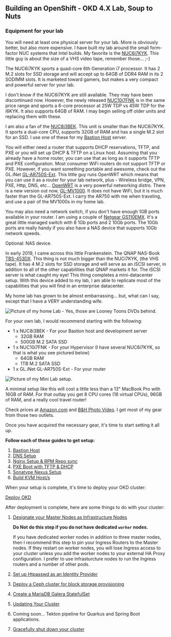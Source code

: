 ## Building an OpenShift - OKD 4.X Lab, Soup to Nuts

### Equipment for your lab

You will need at least one physical server for your lab.  More is obviously better, but also more expensive.  I have built my lab around the small form-factor NUC systems that Intel builds.  My favorite is the [NUC6i7KYK](https://ark.intel.com/content/www/us/en/ark/products/89187/intel-nuc-kit-nuc6i7kyk.html).  This little guy is about the size of a VHS video tape, remember those... ;-)

The NUC6i7KYK sports a quad-core 6th Generation i7 processor.  It has 2 M.2 slots for SSD storage and will accept up to 64GB of DDR4 RAM in its 2 SODIMM slots.  It is marketed toward gamers, but makes a very compact and powerful server for your lab.

I don't know if the NUC6i7KYK are still available.  They may have been discontinued now.  However, the newly released [NUC10i7FNK](https://www.intel.com/content/www/us/en/products/boards-kits/nuc/kits/nuc10i7fnk.html) is in the same price range and sports a 6-core processor at 25W TDP vs 45W TDP for the i6KYK.  It also supports 64GB of RAM.  I may begin selling off older units and replacing them with these.

I am also a fan of the [NUC8i3BEK](https://ark.intel.com/content/www/us/en/ark/products/126149/intel-nuc-kit-nuc8i3bek.html).  This unit is smaller than the NUC6i7KYK.  It sports a dual-core CPU, supports 32GB of RAM and has a single M.2 slot for an SSD.  I use one of these for my [Bastion Host](pages/Bastion.md) server.

You will either need a router that supports DHCP reservations, TFTP, and PXE or you will set up DHCP & TFTP on a Linux host.  Assuming that you already have a home router, you can use that as long as it supports TFTP and PXE configuration.  Most consumer WiFi routers do not support TFTP or PXE.  However, if you want something portable and awesome, check out the GL.iNet [GL-AR750S-Ext](https://www.gl-inet.com/products/gl-ar750s/).  This little guy runs OpenWRT which means that you can use it as a router for your lab network, plus - Wireless bridge, VPN, PXE, Http, DNS, etc...  [OpenWRT](https://openwrt.org) is a very powerful networking distro.  There is a new version out now, [GL-MV1000](https://www.gl-inet.com/products/gl-mv1000/).  It does not have WiFi, but it is much faster than the GL-AR750S-Ext.  I carry the AR750 with me when traveling, and use a pair of the MV1000s in my home lab.

You may also need a network switch, if you don't have enough 1GB ports available in your router.  I am using a couple of [Netgear GS110EMX](https://www.netgear.com/support/product/GS110EMX.aspx).  It's a great little managed switch with 8 1Gb ports and 2 10Gb ports.  The 10Gb ports are really handy if you also have a NAS device that supports 10Gb network speeds.  

Optional: NAS device.

In early 2019, I came across this little Frankenstein.  The QNAP NAS-Book [TBS-453DX](https://www.qnap.com/en-us/product/tbs-453dx).  This thing is not much bigger than the NUCi7KYK, (the VHS tape).  It has 4 M.2 slots for SSD storage and will serve as an iSCSI server, in addition to all of the other capabilities that QNAP markets it for.  The iSCSI server is what caught my eye!  This thing completes a mini-datacenter setup.  With this device added to my lab, I am able to replicate most of the capabilities that you will find in an enterprise datacenter.

My home lab has grown to be almost embarrassing...  but, what can I say, except that I have a VERY understanding wife.

![Picture of my home Lab - Yes, those are Looney Toons DVDs behind.](pages/images/MyLab.jpeg)

For your own lab, I would recommend starting with the following:

* 1 x NUC8i3BEK - For your Bastion host and development server
    * 32GB RAM
    * 500GB M.2 SATA SSD
* 1 x NUC10i7FNK - For your Hypervisor (I have several NUC6i7KYK, so that is what you see pictured below)
    * 64GB RAM
    * 1TB M.2 SATA SSD
* 1 x GL.iNet GL-AR750S-Ext - For your router

![Picture of my Mini Lab setup.](pages/images/MiniLab.jpeg)

A minimal setup like this will cost a little less than a 13" MacBook Pro with 16GB of RAM.  For that outlay you get 8 CPU cores (16 virtual CPUs), 96GB of RAM, and a really cool travel router!

Check prices at [Amazon.com](https://www.amazon.com) and [B&H Photo Video](https://www.bhphotovideo.com).  I get most of my gear from those two outlets.

Once you have acquired the necessary gear, it's time to start setting it all up.

__Follow each of these guides to get setup:__

1. [Bastion Host](pages/Bastion.md)
1. [DNS Setup](pages/DNS_Config.md)
1. [Nginx Setup & RPM Repo sync](pages/Nginx_Config.md)
1. [PXE Boot with TFTP & DHCP](pages/DHCP.md)
1. [Sonatype Nexus Setup](pages/Nexus_Config.md)
1. [Build KVM Host/s](pages/Deploy_KVM_Host.md)

When your setup is complete, it's time to deploy your OKD cluster:

[Deploy OKD](pages/DeployOKD.md)

After deployment is complete, here are some things to do with your cluster:

1. [Designate your Master Nodes as Infrastructure Nodes](InfraNodes.md)

    __Do Not do this step if you do not have dedicated `worker` nodes.__

    If you have dedicated worker nodes in addition to three master nodes, then I recommend this step to pin your Ingress Routers to the Master nodes.  If they restart on worker nodes, you will lose Ingress access to your cluster unless you add the worker nodes to your external HA Proxy configuration.  I prefer to use Infrasturcture nodes to run the Ingress routers and a number of other pods.

1. [Set up Htpasswd as an Identity Provider](pages/HtPasswd.md)
1. [Deploy a Ceph cluster for block storage provisioning](pages/Ceph.md)
1. [Create a MariaDB Galera StatefulSet](pages/MariaDB.md)
1. [Updating Your Cluster](UpdateOKD.md)
1. Coming soon...  Tekton pipeline for Quarkus and Spring Boot applications.
1. [Gracefully shut down your cluster](pages/ShuttingDown.md)
